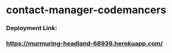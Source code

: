 # contact-manager-codemancers

<h3>Deployment Link:<h3/>

https://murmuring-headland-68939.herokuapp.com/

